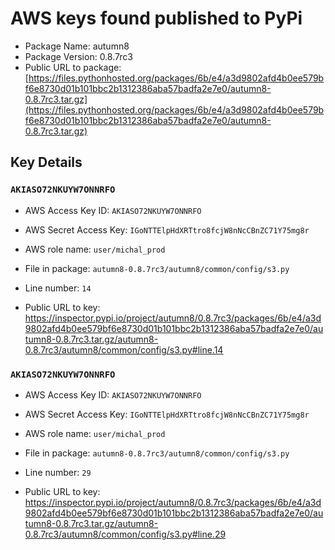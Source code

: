 # AWS keys found published to PyPi

* Package Name: autumn8
* Package Version: 0.8.7rc3
* Public URL to package: [https://files.pythonhosted.org/packages/6b/e4/a3d9802afd4b0ee579bf6e8730d01b101bbc2b1312386aba57badfa2e7e0/autumn8-0.8.7rc3.tar.gz](https://files.pythonhosted.org/packages/6b/e4/a3d9802afd4b0ee579bf6e8730d01b101bbc2b1312386aba57badfa2e7e0/autumn8-0.8.7rc3.tar.gz)

## Key Details

### `AKIASO72NKUYW7ONNRFO`

* AWS Access Key ID: `AKIASO72NKUYW7ONNRFO`
* AWS Secret Access Key: `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` 
* AWS role name: `user/michal_prod`
* File in package: `autumn8-0.8.7rc3/autumn8/common/config/s3.py`
* Line number: `14`

* Public URL to key: https://inspector.pypi.io/project/autumn8/0.8.7rc3/packages/6b/e4/a3d9802afd4b0ee579bf6e8730d01b101bbc2b1312386aba57badfa2e7e0/autumn8-0.8.7rc3.tar.gz/autumn8-0.8.7rc3/autumn8/common/config/s3.py#line.14



### `AKIASO72NKUYW7ONNRFO`

* AWS Access Key ID: `AKIASO72NKUYW7ONNRFO`
* AWS Secret Access Key: `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` 
* AWS role name: `user/michal_prod`
* File in package: `autumn8-0.8.7rc3/autumn8/common/config/s3.py`
* Line number: `29`

* Public URL to key: https://inspector.pypi.io/project/autumn8/0.8.7rc3/packages/6b/e4/a3d9802afd4b0ee579bf6e8730d01b101bbc2b1312386aba57badfa2e7e0/autumn8-0.8.7rc3.tar.gz/autumn8-0.8.7rc3/autumn8/common/config/s3.py#line.29


